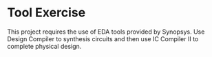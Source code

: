 # Tool Exercise
This project requires the use of EDA tools provided by Synopsys. Use Design Compiler to synthesis circuits and then use IC Compiler II to complete physical design.
